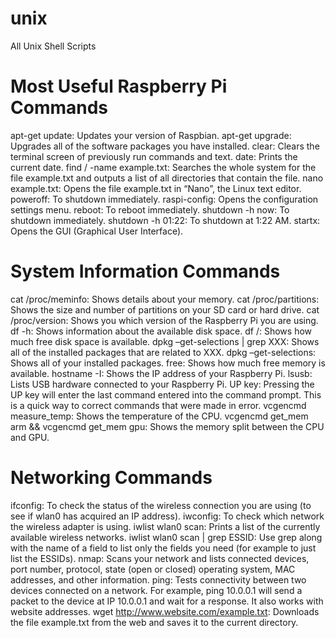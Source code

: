 # unix
All Unix Shell Scripts
# Most Useful Raspberry Pi Commands
apt-get update: Updates your version of Raspbian.
apt-get upgrade: Upgrades all of the software packages you have installed.
clear: Clears the terminal screen of previously run commands and text.
date: Prints the current date.
find / -name example.txt: Searches the whole system for the file example.txt and outputs a list of all directories that contain the file.
nano example.txt: Opens the file example.txt in “Nano”, the Linux text editor.
poweroff: To shutdown immediately.
raspi-config: Opens the configuration settings menu.
reboot: To reboot immediately.
shutdown -h now: To shutdown immediately.
shutdown -h 01:22: To shutdown at 1:22 AM.
startx: Opens the GUI (Graphical User Interface).
# System Information Commands
cat /proc/meminfo: Shows details about your memory.
cat /proc/partitions: Shows the size and number of partitions on your SD card or hard drive.
cat /proc/version: Shows you which version of the Raspberry Pi you are using.
df -h: Shows information about the available disk space.
df /: Shows how much free disk space is available.
dpkg –get-selections | grep XXX: Shows all of the installed packages that are related to XXX.
dpkg –get-selections: Shows all of your installed packages.
free: Shows how much free memory is available.
hostname -I: Shows the IP address of your Raspberry Pi.
lsusb: Lists USB hardware connected to your Raspberry Pi.
UP key: Pressing the UP key will enter the last command entered into the command prompt. This is a quick way to correct commands that were made in error.
vcgencmd measure_temp: Shows the temperature of the CPU.
vcgencmd get_mem arm && vcgencmd get_mem gpu: Shows the memory split between the CPU and GPU.
# Networking Commands
ifconfig: To check the status of the wireless connection you are using  (to see if wlan0 has acquired an IP address).
iwconfig: To check which network the wireless adapter is using.
iwlist wlan0 scan: Prints a list of the currently available wireless networks.
iwlist wlan0 scan | grep ESSID: Use grep along with the name of a field to list only the fields you need (for example to just list the ESSIDs).
nmap: Scans your network and lists connected devices, port number, protocol, state (open or closed) operating system, MAC addresses, and other information.
ping: Tests connectivity between two devices connected on a network. For example, ping 10.0.0.1 will send a packet to the device at IP 10.0.0.1 and wait for a response. It also works with website addresses.
wget http://www.website.com/example.txt: Downloads the file example.txt from the web and saves it to the current directory.

